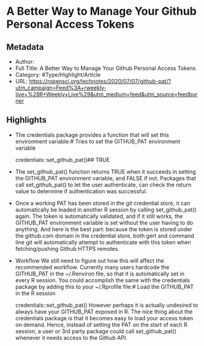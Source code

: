 # A Better Way to Manage Your Github Personal Access Tokens

## Metadata

* Author: 
* Full Title: A Better Way to Manage Your Github Personal Access Tokens
* Category: #Type/Highlight/Article
* URL: https://ropensci.org/technotes/2020/07/07/github-pat/?utm_campaign=Feed%3A+rweekly-live+%28R+Weekly+Live%29&utm_medium=feed&utm_source=feedburner

## Highlights

* The credentials package provides a function that will set this environment variable:# Tries to set the GITHUB_PAT environment variable
  
  credentials::set_github_pat()## TRUE

* The set_github_pat() function returns TRUE when it succeeds in setting the GITHUB_PAT environment variable, and FALSE if not. Packages that call set_github_pat() to let the user authenticate, can check the return value to determine if authentication was successful.
* Once a working PAT has been stored in the git credential store, it can automatically be loaded in another R session by calling set_github_pat() again. The token is automatically validated, and if it still works, the GITHUB_PAT environment variable is set without the user having to do anything.
  And here is the best part: because the token is stored under the github.com domain in the credential store, both gert and command line git will automatically attempt to authenticate with this token when fetching/pushing Github HTTPS remotes.
* Workflow
  We still need to figure out how this will affect the recommended workflow. Currently many users hardcode the GITHUB_PAT in the ~/.Renviron file, so that it is automatically set in every R session. You could accomplish the same with the credentials package by adding this to your ~/.Rprofile file:# Load the GITHUB_PAT in the R session
  
  credentials::set_github_pat()
  However perhaps it is actually undesired to always have your GITHUB_PAT exposed in R. The nice thing about the credentials package is that it becomes easy to load your access token on demand. Hence, instead of setting the PAT on the start of each R session, a user or 3rd party package could call set_github_pat() whenever it needs access to the Github API.
